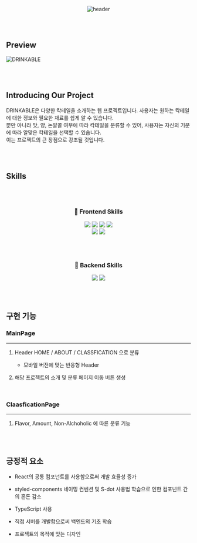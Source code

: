 <div align="center">
  
  ![header](https://capsule-render.vercel.app/api?type=soft&color=auto&height=300&section=header&text=DRINKABLE&fontSize=90)

</div>

<br><br>
## Preview

![DRINKABLE](https://github.com/bbagbbagn2/DRINKABLE/assets/89950902/6fe12913-6f14-4ef0-b534-25e627c305fa)

<br><br>

## Introducing Our Project
DRINKABLE은 다양한 칵테일을 소개하는 웹 프로젝트입니다. 사용자는 원하는 칵테일에 대한 정보와 필요한 재료를 쉽게 알 수 있습니다.<br>
뿐만 아니라  맛, 양, 논알콜 여부에 따라 칵테일을 분류할 수 있어, 사용자는 자신의 기분에 따라 알맞은 칵테일을 선택할 수 있습니다.<br>이는 프로젝트의 큰 장점으로 강조될 것입니다.

<br><br>

## Skills

<br><br>

<div align="center">
  
### 📌 Frontend Skills
  <img src="https://img.shields.io/badge/CSS-1572B6?style=flat-square&logo=CSS3&logoColor=white"/>
  <img src="https://img.shields.io/badge/JavaScript-F7DF1E?style=flat-square&logo=JavaScript&logoColor=white"/>
  <img src="https://img.shields.io/badge/TypeScript-1976D2?style=flat-square&logo=TypeScript&logoColor=white"/>
  <img src="https://img.shields.io/badge/React-61DAFB?style=flat-square&logo=React&logoColor=white"/>
  <br>
  <img src="https://img.shields.io/badge/styledcomponents-DB7093?style=flat-square&logo=styledcomponents&logoColor=white"/>
  <img src="https://img.shields.io/badge/VSCode-007ACC?style=flat-square&logo=visualstudiocode&logoColor=white"/>

<br><br>

### 📌 Backend Skills
  <img src="https://img.shields.io/badge/Node.js-3C873A?style=flat-square&logo=Node.js&logoColor=white"/>
  <img src="https://img.shields.io/badge/MySQL-00758F?style=flat-square&logo=MySQL&logoColor=white"/>
  
</div>

<br><br>

## 구현 기능

### MainPage
--------
1. Header HOME / ABOUT / CLASSFICATION 으로 분류
    + 모바일 버전에 맞는 반응형 Header

2. 해당 프로젝트의 소개 및 분류 페이지 이동 버튼 생성

<br>

### ClaasficationPage
---------
1. Flavor, Amount, Non-Alchoholic 에 따른 분류 기능

<br><br>

## 긍정적 요소

<p align="justify">

+ React의 공통 컴포넌트를 사용함으로써 개발 효율성 증가
  
+ styled-components 네이밍 컨벤션 및 S-dot 사용법 학습으로 인한 컴포넌트 간의 혼돈 감소

+ TypeScript 사용

+ 직접 서버를 개발함으로써 백엔드의 기초 학습

+ 프로젝트의 목적에 맞는 디자인
</p>
